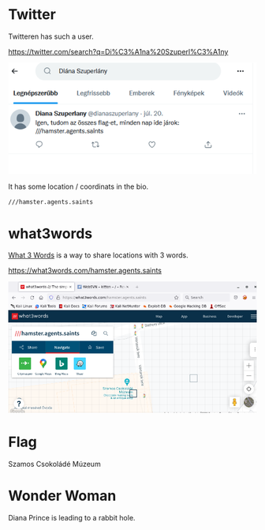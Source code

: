 # Twitter

Twitteren has such a user.

<https://twitter.com/search?q=Di%C3%A1na%20Szuperl%C3%A1ny>

![](screenshots/1.png)

It has some location / coordinats in the bio.

```
///hamster.agents.saints
```

#  what3words

[What 3 Words](https://what3words.com) is a way to share locations with 3 words.

<https://what3words.com/hamster.agents.saints>

![](screenshots/2.png)

# Flag
Szamos Csokoládé Múzeum

# Wonder Woman

Diana Prince is leading to a rabbit hole.